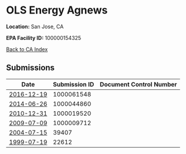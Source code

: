 # OLS Energy Agnews

**Location:** San Jose, CA

**EPA Facility ID:** 100000154325

[Back to CA Index](../../index.md)

## Submissions

| Date | Submission ID | Document Control Number |
|------|--------------|-------------------------|
| [2016-12-19](submissions/1000061548.md) | 1000061548 |  |
| [2014-06-26](submissions/1000044860.md) | 1000044860 |  |
| [2010-12-31](submissions/1000019520.md) | 1000019520 |  |
| [2009-07-09](submissions/1000009712.md) | 1000009712 |  |
| [2004-07-15](submissions/39407.md) | 39407 |  |
| [1999-07-19](submissions/22612.md) | 22612 |  |
